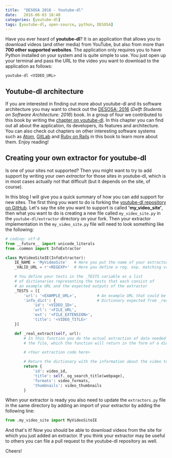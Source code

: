```yaml
---
title:  "DESOSA 2016 - Youtube-dl"
date:   2016-06-03 18:48
categories: [youtube-dl]
tags: [youtube-dl, open-source, python, DESOSA]
---
```

Have you ever heard of **youtube-dl**?
It is an application that allows you to download videos (and other media) from YouTube, but also from more than **700 other supported websites**.
The application only requires you to have Python installed on your system and is quite simple to use.
You just open up your terminal and pass the URL to the video you want to download to the application as follows:

```
youtube-dl <VIDEO_URL>
```

## Youtube-dl architecture

If you are interested in finding out more about youtube-dl and its software architecture you may want to check out the [DESOSA: 2016](https://www.gitbook.com/book/delftswa/desosa2016/details) (*Delft Students on Software Architecture: 2016*) book. In a group of four we contributed to this book by writing the [chapter on youtube-dl](https://delftswa.gitbooks.io/desosa2016/content/youtube-dl/chapter.html).
In this chapter you can find out all about the application, its developers, its features and architecture. You can also check out chapters on other interesting software systems such as [Atom](https://delftswa.gitbooks.io/desosa2016/content/atom/chapter.html), [GitLab](https://delftswa.gitbooks.io/desosa2016/content/gitlab/chapter.html) and [Ruby on Rails](https://delftswa.gitbooks.io/desosa2016/content/rails/chapter.html) in this book to learn more about them. Enjoy reading!

## Creating your own extractor for youtube-dl

Is one of your sites not supported? Then you might want to try to add support by writing your own *extractor* for those sites in youtube-dl, which is in most cases actually not that difficult (but it depends on the site, of course).

In this blog I will give you a quick summary of how you can add support for new sites.
The first thing you want to do is forking the [youtube-dl repository on GitHub](https://github.com/rg3/youtube-dl).
Let's say the site you want to support is called **'my_video_site'**, then what you want to do is creating a new file called `my_video_site.py` in the `youtube-dl/extractor` directory on your fork.
Then your extractor implementation in the `my_video_site.py` file will need to look something like the following:

```python
# coding: utf-8
from __future__ import unicode_literals
from .common import InfoExtractor

class MyVideoSiteIE(InfoExtractor):
    IE_NAME = 'MyVideoSite'   # Here you put the name of your extractor
    _VALID_URL = r'<REGEXP>'  # Here you define a reg. exp. matching valid URLs

    # You define your tests in the _TESTS variable as a list
    # of dictionaries representing the tests that each consist of
    # an example URL and the expected outputs of the extractor
    _TESTS = [{
        'url': '<EXAMPLE_URL>',         # An example URL that could be passed
        'info_dict': {                  # Dictionary expected from _real_extract
            'id': '<VIDEO_ID>',
            'url': '<FILE_URL',
            'ext': '<FILE_EXTENSION>',
            'title': '<VIDEO_TITLE>'
    }]

    def _real_extract(self, url):
        # In this function you do the actual extraction of data needed to download
        # the file, which the function will return in the form of a dictionary

        # <Your extraction code here>

        # Return the dictionary with the information about the video to download
        return {
            'id': video_id,
            'title': self._og_search_title(webpage),
            'formats': video_formats,
            'thumbnails': video_thumbnails
        }
```

When your extractor is ready you also need to update the `extractors.py` file in the same directory by adding an import of your extractor by adding the following line:

```python
from .my_video_site import MyVideoSiteIE
```

And that's it! Now you should be able to download videos from the site for which you just added an extractor.
If you think your extractor may be useful to others you can file a pull request to the youtube-dl repository as well.

Cheers!